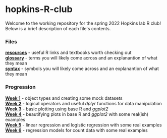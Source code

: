# hopkins-R-club

Welcome to the working repository for the spring 2022 Hopkins lab R club!\
Below is a brief description of each file's contents.

### Files
[**resources**](resources.md) - useful R links and textbooks worth checking out\
[**glossary**](glossary.md) - terms you will likely come across and an explanantion of what they mean\
[**syntax**](syntax.md) - symbols you will likely come across and an explanantion of what they mean

### Progression
[**Week 1**](scripts/mock_data.R) - object types and creating some mock datasets\
[**Week 2**](scripts/data_manipulation.R) - logical operators and  useful _dplyr_ functions for data manipulation\
[**Week 3**](scripts/data_visualization.R) - basic plotting using base R and _ggplot2_\
[**Week 4**](scripts/data_visualization_2.R) - beautifying plots in base R and _ggplot2_ with some real(ish) examples\
[**Week 5**](scripts/stats_1.R) - linear regression and logistic regression with some real examples\
[**Week 6**](scripts/stats_2.R) - regression models for count data with some real examples
